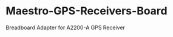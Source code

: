 Maestro-GPS-Receivers-Board
===========================

Breadboard Adapter for A2200-A GPS Receiver
